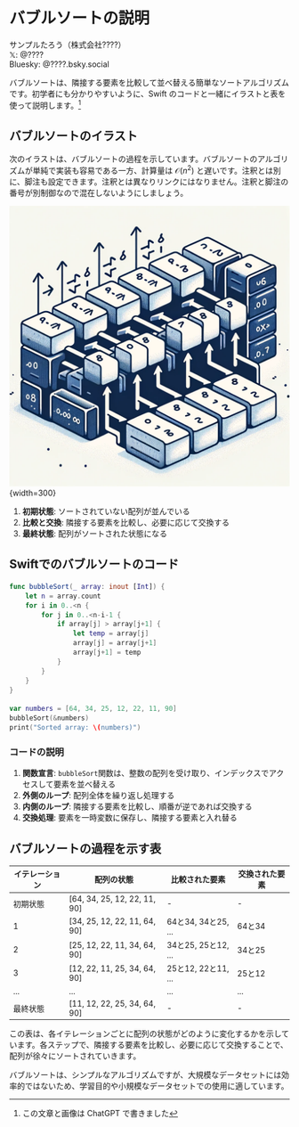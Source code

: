 # バブルソートの説明

<div class="author-info">
サンプルたろう（株式会社????）<BR />
𝕏: @????<BR />
Bluesky: @????.bsky.social
</div>

バブルソートは、隣接する要素を比較して並べ替える簡単なソートアルゴリズムです。初学者にも分かりやすいように、Swift のコードと一緒にイラストと表を使って説明します。[^ChatGPT]

[^ChatGPT]: この文章と画像は ChatGPT で書きました

## バブルソートのイラスト

次のイラストは、バブルソートの過程を示しています。バブルソートのアルゴリズムが単純で実装も容易である一方、計算量は $\mathcal{O}(n^2)$ と遅いです。<span class="footnote">注釈とは別に、脚注も設定できます。注釈とは異なりリンクにはなりません。注釈と脚注の番号が別制御なので混在しないようにしましょう。</span>

![バブルソートの過程](./images/bubble-sort.png){width=300}

1. **初期状態**: ソートされていない配列が並んでいる
2. **比較と交換**: 隣接する要素を比較し、必要に応じて交換する
3. **最終状態**: 配列がソートされた状態になる

## Swiftでのバブルソートのコード

```swift
func bubbleSort(_ array: inout [Int]) {
    let n = array.count
    for i in 0..<n {
        for j in 0..<n-i-1 {
            if array[j] > array[j+1] {
                let temp = array[j]
                array[j] = array[j+1]
                array[j+1] = temp
            }
        }
    }
}

var numbers = [64, 34, 25, 12, 22, 11, 90]
bubbleSort(&numbers)
print("Sorted array: \(numbers)")
```

### コードの説明

1. **関数宣言**: `bubbleSort`関数は、整数の配列を受け取り、インデックスでアクセスして要素を並べ替える
2. **外側のループ**: 配列全体を繰り返し処理する
3. **内側のループ**: 隣接する要素を比較し、順番が逆であれば交換する
4. **交換処理**: 要素を一時変数に保存し、隣接する要素と入れ替る

## バブルソートの過程を示す表

| イテレーション | 配列の状態              | 比較された要素         | 交換された要素 |
|--------------|--------------------|-------------------|-------------|
| 初期状態         | [64, 34, 25, 12, 22, 11, 90] | -                 | -           |
| 1            | [34, 25, 12, 22, 11, 64, 90] | 64と34, 34と25, ... | 64と34       |
| 2            | [25, 12, 22, 11, 34, 64, 90] | 34と25, 25と12, ... | 34と25       |
| 3            | [12, 22, 11, 25, 34, 64, 90] | 25と12, 22と11, ... | 25と12       |
| ...          | ...                | ...               | ...         |
| 最終状態         | [11, 12, 22, 25, 34, 64, 90] | -                 | -           |

この表は、各イテレーションごとに配列の状態がどのように変化するかを示しています。各ステップで、隣接する要素を比較し、必要に応じて交換することで、配列が徐々にソートされていきます。

バブルソートは、シンプルなアルゴリズムですが、大規模なデータセットには効率的ではないため、学習目的や小規模なデータセットでの使用に適しています。
